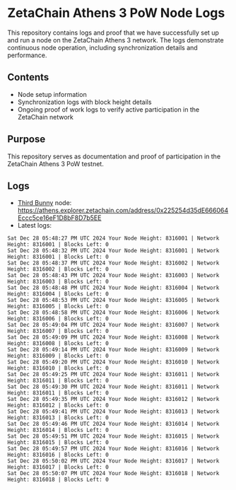 # ZetaChain Athens 3 PoW Node Logs
This repository contains logs and proof that we have successfully set up and run a node on the ZetaChain Athens 3 network. The logs demonstrate continuous node operation, including synchronization details and performance.

## Contents
- Node setup information
- Synchronization logs with block height details
- Ongoing proof of work logs to verify active participation in the ZetaChain network

## Purpose
This repository serves as documentation and proof of participation in the ZetaChain Athens 3 PoW testnet.

## Logs

- [Third Bunny](https://thirdbunny.xyz/) node: https://athens.explorer.zetachain.com/address/0x225254d35dE666064Eccc5ce16eF1D8bF8D7b5EE
- Latest logs:
```
Sat Dec 28 05:48:27 PM UTC 2024 Your Node Height: 8316001 | Network Height: 8316001 | Blocks Left: 0
Sat Dec 28 05:48:32 PM UTC 2024 Your Node Height: 8316001 | Network Height: 8316001 | Blocks Left: 0
Sat Dec 28 05:48:37 PM UTC 2024 Your Node Height: 8316002 | Network Height: 8316002 | Blocks Left: 0
Sat Dec 28 05:48:43 PM UTC 2024 Your Node Height: 8316003 | Network Height: 8316003 | Blocks Left: 0
Sat Dec 28 05:48:48 PM UTC 2024 Your Node Height: 8316004 | Network Height: 8316004 | Blocks Left: 0
Sat Dec 28 05:48:53 PM UTC 2024 Your Node Height: 8316005 | Network Height: 8316005 | Blocks Left: 0
Sat Dec 28 05:48:58 PM UTC 2024 Your Node Height: 8316006 | Network Height: 8316006 | Blocks Left: 0
Sat Dec 28 05:49:04 PM UTC 2024 Your Node Height: 8316007 | Network Height: 8316007 | Blocks Left: 0
Sat Dec 28 05:49:09 PM UTC 2024 Your Node Height: 8316008 | Network Height: 8316008 | Blocks Left: 0
Sat Dec 28 05:49:14 PM UTC 2024 Your Node Height: 8316009 | Network Height: 8316009 | Blocks Left: 0
Sat Dec 28 05:49:20 PM UTC 2024 Your Node Height: 8316010 | Network Height: 8316010 | Blocks Left: 0
Sat Dec 28 05:49:25 PM UTC 2024 Your Node Height: 8316011 | Network Height: 8316011 | Blocks Left: 0
Sat Dec 28 05:49:30 PM UTC 2024 Your Node Height: 8316011 | Network Height: 8316011 | Blocks Left: 0
Sat Dec 28 05:49:35 PM UTC 2024 Your Node Height: 8316012 | Network Height: 8316012 | Blocks Left: 0
Sat Dec 28 05:49:41 PM UTC 2024 Your Node Height: 8316013 | Network Height: 8316013 | Blocks Left: 0
Sat Dec 28 05:49:46 PM UTC 2024 Your Node Height: 8316014 | Network Height: 8316014 | Blocks Left: 0
Sat Dec 28 05:49:51 PM UTC 2024 Your Node Height: 8316015 | Network Height: 8316015 | Blocks Left: 0
Sat Dec 28 05:49:57 PM UTC 2024 Your Node Height: 8316016 | Network Height: 8316016 | Blocks Left: 0
Sat Dec 28 05:50:02 PM UTC 2024 Your Node Height: 8316017 | Network Height: 8316017 | Blocks Left: 0
Sat Dec 28 05:50:07 PM UTC 2024 Your Node Height: 8316018 | Network Height: 8316018 | Blocks Left: 0
```
